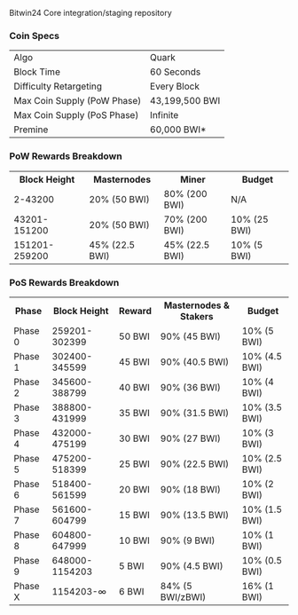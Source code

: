 Bitwin24 Core integration/staging repository

### Coin Specs
<table>
<tr><td>Algo</td><td>Quark</td></tr>
<tr><td>Block Time</td><td>60 Seconds</td></tr>
<tr><td>Difficulty Retargeting</td><td>Every Block</td></tr>
<tr><td>Max Coin Supply (PoW Phase)</td><td>43,199,500 BWI</td></tr>
<tr><td>Max Coin Supply (PoS Phase)</td><td>Infinite</td></tr>
<tr><td>Premine</td><td>60,000 BWI*</td></tr>
</table>

### PoW Rewards Breakdown

<table>
<th>Block Height</th><th>Masternodes</th><th>Miner</th><th>Budget</th>
<tr><td>2-43200</td><td>20% (50 BWI)</td><td>80% (200 BWI)</td><td>N/A</td></tr>
<tr><td>43201-151200</td><td>20% (50 BWI)</td><td>70% (200 BWI)</td><td>10% (25 BWI)</td></tr>
<tr><td>151201-259200</td><td>45% (22.5 BWI)</td><td>45% (22.5 BWI)</td><td>10% (5 BWI)</td></tr>
</table>

### PoS Rewards Breakdown

<table>
<th>Phase</th><th>Block Height</th><th>Reward</th><th>Masternodes & Stakers</th><th>Budget</th>
<tr><td>Phase 0</td><td>259201-302399</td><td>50 BWI</td><td>90% (45 BWI)</td><td>10% (5 BWI)</td></tr>
<tr><td>Phase 1</td><td>302400-345599</td><td>45 BWI</td><td>90% (40.5 BWI)</td><td>10% (4.5 BWI)</td></tr>
<tr><td>Phase 2</td><td>345600-388799</td><td>40 BWI</td><td>90% (36 BWI)</td><td>10% (4 BWI)</td></tr>
<tr><td>Phase 3</td><td>388800-431999</td><td>35 BWI</td><td>90% (31.5 BWI)</td><td>10% (3.5 BWI)</td></tr>
<tr><td>Phase 4</td><td>432000-475199</td><td>30 BWI</td><td>90% (27 BWI)</td><td>10% (3 BWI)</td></tr>
<tr><td>Phase 5</td><td>475200-518399</td><td>25 BWI</td><td>90% (22.5 BWI)</td><td>10% (2.5 BWI)</td></tr>
<tr><td>Phase 6</td><td>518400-561599</td><td>20 BWI</td><td>90% (18 BWI)</td><td>10% (2 BWI)</td></tr>
<tr><td>Phase 7</td><td>561600-604799</td><td>15 BWI</td><td>90% (13.5 BWI)</td><td>10% (1.5 BWI)</td></tr>
<tr><td>Phase 8</td><td>604800-647999</td><td>10 BWI</td><td>90% (9 BWI)</td><td>10% (1 BWI)</td></tr>
<tr><td>Phase 9</td><td>648000-1154203</td><td>5 BWI</td><td>90% (4.5 BWI)</td><td>10% (0.5 BWI)</td></tr>
<tr><td>Phase X</td><td>1154203-∞</td><td>6 BWI</td><td>84% (5 BWI/zBWI)</td><td>16% (1 BWI)</td></tr>
</table>
